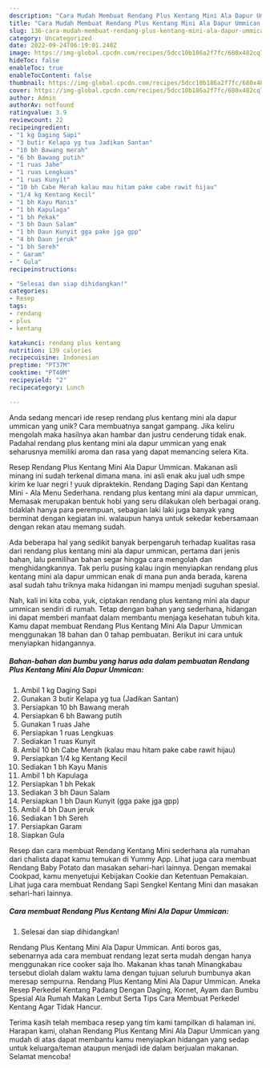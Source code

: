 ```yaml
---
description: "Cara Mudah Membuat Rendang Plus Kentang Mini Ala Dapur Ummican yang Bisa Manjain Lidah"
title: "Cara Mudah Membuat Rendang Plus Kentang Mini Ala Dapur Ummican yang Bisa Manjain Lidah"
slug: 136-cara-mudah-membuat-rendang-plus-kentang-mini-ala-dapur-ummican-yang-bisa-manjain-lidah
category: Uncategorized
date: 2022-09-24T06:19:01.240Z
image: https://img-global.cpcdn.com/recipes/5dcc10b186a2f7fc/680x482cq70/rendang-plus-kentang-mini-ala-dapur-ummican-foto-resep-utama.jpg
hideToc: false
enableToc: true
enableTocContent: false
thumbnail: https://img-global.cpcdn.com/recipes/5dcc10b186a2f7fc/680x482cq70/rendang-plus-kentang-mini-ala-dapur-ummican-foto-resep-utama.jpg
cover: https://img-global.cpcdn.com/recipes/5dcc10b186a2f7fc/680x482cq70/rendang-plus-kentang-mini-ala-dapur-ummican-foto-resep-utama.jpg
author: Admin
authorAv: notfound
ratingvalue: 3.9
reviewcount: 22
recipeingredient:
- "1 kg Daging Sapi"
- "3 butir Kelapa yg tua Jadikan Santan"
- "10 bh Bawang merah"
- "6 bh Bawang putih"
- "1 ruas Jahe"
- "1 ruas Lengkuas"
- "1 ruas Kunyit"
- "10 bh Cabe Merah kalau mau hitam pake cabe rawit hijau"
- "1/4 kg Kentang Kecil"
- "1 bh Kayu Manis"
- "1 bh Kapulaga"
- "1 bh Pekak"
- "3 bh Daun Salam"
- "1 bh Daun Kunyit gga pake jga gpp"
- "4 bh Daun jeruk"
- "1 bh Sereh"
- " Garam"
- " Gula"
recipeinstructions:

- "Selesai dan siap dihidangkan!"
categories:
- Resep
tags:
- rendang
- plus
- kentang

katakunci: rendang plus kentang 
nutrition: 139 calories
recipecuisine: Indonesian
preptime: "PT37M"
cooktime: "PT40M"
recipeyield: "2"
recipecategory: Lunch

---
```





Anda sedang mencari ide resep rendang plus kentang mini ala dapur ummican yang unik? Cara membuatnya sangat gampang. Jika keliru mengolah maka hasilnya akan hambar dan justru cenderung tidak enak. Padahal rendang plus kentang mini ala dapur ummican yang enak seharusnya memiliki aroma dan rasa yang dapat memancing selera Kita.





Resep Rendang Plus Kentang Mini Ala Dapur Ummican. Makanan asli minang ini sudah terkenal dimana mana. ini asli enak aku jual udh smpe kirim ke luar negri ! yuuk dipraktekin. Rendang Daging Sapi dan Kentang Mini - Ala Menu Sederhana. rendang plus kentang mini ala dapur ummican, Memasak merupakan bentuk hobi yang seru dilakukan oleh berbagai orang. tidaklah hanya para perempuan, sebagian laki laki juga banyak yang berminat dengan kegiatan ini. walaupun hanya untuk sekedar kebersamaan dengan rekan atau memang sudah.

Ada beberapa hal yang sedikit banyak berpengaruh terhadap kualitas rasa dari rendang plus kentang mini ala dapur ummican, pertama dari jenis bahan, lalu pemilihan bahan segar hingga cara mengolah dan menghidangkannya. Tak perlu pusing kalau ingin menyiapkan rendang plus kentang mini ala dapur ummican enak di mana pun anda berada, karena asal sudah tahu triknya maka hidangan ini mampu menjadi suguhan spesial.






Nah, kali ini kita coba, yuk, ciptakan rendang plus kentang mini ala dapur ummican sendiri di rumah. Tetap dengan bahan yang sederhana, hidangan ini dapat memberi manfaat dalam membantu menjaga kesehatan tubuh kita. Kamu dapat membuat Rendang Plus Kentang Mini Ala Dapur Ummican menggunakan 18 bahan dan 0 tahap pembuatan. Berikut ini cara untuk menyiapkan hidangannya.

<!--inarticleads1-->

##### Bahan-bahan dan bumbu yang harus ada dalam pembuatan Rendang Plus Kentang Mini Ala Dapur Ummican:

1. Ambil 1 kg Daging Sapi
1. Gunakan 3 butir Kelapa yg tua (Jadikan Santan)
1. Persiapkan 10 bh Bawang merah
1. Persiapkan 6 bh Bawang putih
1. Gunakan 1 ruas Jahe
1. Persiapkan 1 ruas Lengkuas
1. Sediakan 1 ruas Kunyit
1. Ambil 10 bh Cabe Merah (kalau mau hitam pake cabe rawit hijau)
1. Persiapkan 1/4 kg Kentang Kecil
1. Sediakan 1 bh Kayu Manis
1. Ambil 1 bh Kapulaga
1. Persiapkan 1 bh Pekak
1. Sediakan 3 bh Daun Salam
1. Persiapkan 1 bh Daun Kunyit (gga pake jga gpp)
1. Ambil 4 bh Daun jeruk
1. Sediakan 1 bh Sereh
1. Persiapkan  Garam
1. Siapkan  Gula


Resep dan cara membuat Rendang Kentang Mini sederhana ala rumahan dari chalista dapat kamu temukan di Yummy App. Lihat juga cara membuat Rendang Baby Potato dan masakan sehari-hari lainnya. Dengan memakai Cookpad, kamu menyetujui Kebijakan Cookie dan Ketentuan Pemakaian. Lihat juga cara membuat Rendang Sapi Sengkel Kentang Mini dan masakan sehari-hari lainnya. 

<!--inarticleads2-->

##### Cara membuat Rendang Plus Kentang Mini Ala Dapur Ummican:


1. Selesai dan siap dihidangkan!

Rendang Plus Kentang Mini Ala Dapur Ummican. Anti boros gas, sebenarnya ada cara membuat rendang lezat serta mudah dengan hanya menggunakan rice cooker saja lho. Makanan khas tanah Minangkabau tersebut diolah dalam waktu lama dengan tujuan seluruh bumbunya akan meresap sempurna. Rendang Plus Kentang Mini Ala Dapur Ummican. Aneka Resep Perkedel Kentang Padang Dengan Daging, Kornet, Ayam dan Bumbu Spesial Ala Rumah Makan Lembut Serta Tips Cara Membuat Perkedel Kentang Agar Tidak Hancur. 

Terima kasih telah membaca resep yang tim kami tampilkan di halaman ini. Harapan kami, olahan Rendang Plus Kentang Mini Ala Dapur Ummican yang mudah di atas dapat membantu kamu menyiapkan hidangan yang sedap untuk keluarga/teman ataupun menjadi ide dalam berjualan makanan. Selamat mencoba!
